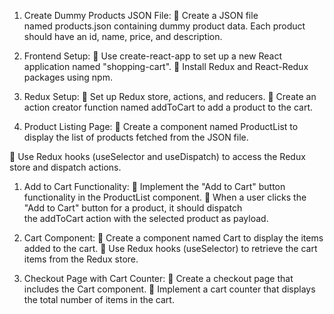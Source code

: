 1. Create Dummy Products JSON File:
 Create a JSON file named products.json containing dummy product data. Each
product should have an id, name, price, and description.

1. Frontend Setup:
 Use create-react-app to set up a new React application named &quot;shopping-cart&quot;.
 Install Redux and React-Redux packages using npm.

1. Redux Setup:
 Set up Redux store, actions, and reducers.
 Create an action creator function named addToCart to add a product to the cart.

1. Product Listing Page:
 Create a component named ProductList to display the list of products fetched from the
JSON file.

 Use Redux hooks (useSelector and useDispatch) to access the Redux store and
dispatch actions.

1. Add to Cart Functionality:
 Implement the &quot;Add to Cart&quot; button functionality in the ProductList component.
 When a user clicks the &quot;Add to Cart&quot; button for a product, it should dispatch
the addToCart action with the selected product as payload.

1. Cart Component:
 Create a component named Cart to display the items added to the cart.
 Use Redux hooks (useSelector) to retrieve the cart items from the Redux store.

1. Checkout Page with Cart Counter:
 Create a checkout page that includes the Cart component.
 Implement a cart counter that displays the total number of items in the cart.